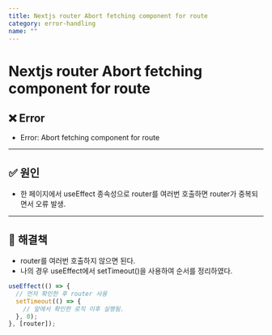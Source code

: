 ```yaml
---
title: Nextjs router Abort fetching component for route
category: error-handling
name: ""
---
```


# Nextjs router Abort fetching component for route

## ❌ Error

- Error: Abort fetching component for route

---

## ✅ 원인

- 한 페이지에서 useEffect 종속성으로 router를 여러번 호출하면 router가 중복되면서 오류 발생.

---

## 🚀 해결책

- router를 여러번 호출하지 않으면 된다.
- 나의 경우 useEffect에서 setTimeout()을 사용하여 순서를 정리하였다.

```javascript
useEffect(() => {
  // 먼저 확인한 후 router 사용
  setTimeout(() => {
    // 앞에서 확인한 로직 이후 실행됨.
  }, 0);
}, [router]);
```
